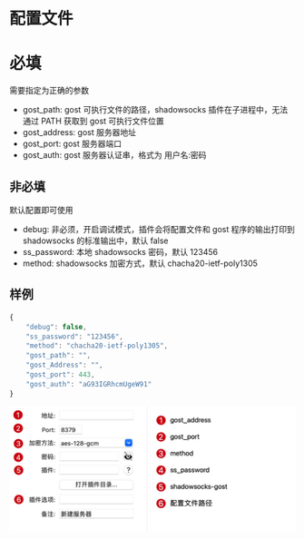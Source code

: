 # 配置文件

# 必填

需要指定为正确的参数

* gost_path: gost 可执行文件的路径，shadowsocks 插件在子进程中，无法通过 PATH 获取到 gost 可执行文件位置
* gost_address: gost 服务器地址
* gost_port: gost 服务器端口
* gost_auth: gost 服务器认证串，格式为 用户名:密码

## 非必填

默认配置即可使用

* debug: 非必须，开启调试模式，插件会将配置文件和 gost 程序的输出打印到 shadowsocks 的标准输出中，默认 false
* ss_password: 本地 shadowsocks 密码，默认 123456
* method: shadowsocks 加密方式，默认 chacha20-ietf-poly1305

## 样例

```javascript
{
    "debug": false,
    "ss_password": "123456",
    "method": "chacha20-ietf-poly1305",
    "gost_path": "",
    "gost_Address": "",
    "gost_port": 443,
    "gost_auth": "aG93IGRhcmUgeW91"
}
```

![image](./images/config.jpg)